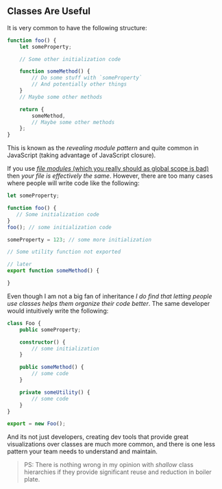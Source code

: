 ## Classes Are Useful

It is very common to have the following structure:

```ts
function foo() {
    let someProperty;

    // Some other initialization code

    function someMethod() {
        // Do some stuff with `someProperty`
        // And potentially other things
    }
    // Maybe some other methods

    return {
        someMethod,
        // Maybe some other methods
    };
}
```

This is known as the *revealing module pattern* and quite common in JavaScript (taking advantage of JavaScript closure).

If you use [*file modules* (which you really should as global scope is bad)](../project/modules.md) then *your file is effectively the same*. However, there are too many cases where people will write code like the following:

```ts
let someProperty;

function foo() {
   // Some initialization code
}
foo(); // some initialization code

someProperty = 123; // some more initialization

// Some utility function not exported

// later
export function someMethod() {

}
```

Even though I am not a big fan of inheritance *I do find that letting people use classes helps them organize their code better*. The same developer would intuitively write the following:

```ts
class Foo {
    public someProperty;

    constructor() {
        // some initialization
    }

    public someMethod() {
        // some code
    }

    private someUtility() {
        // some code
    }
}

export = new Foo();
```

And its not just developers, creating dev tools that provide great visualizations over classes are much more common, and there is one less pattern your team needs to understand and maintain.

> PS: There is nothing wrong in my opinion with *shallow* class hierarchies if they provide significant reuse and reduction in boiler plate.
